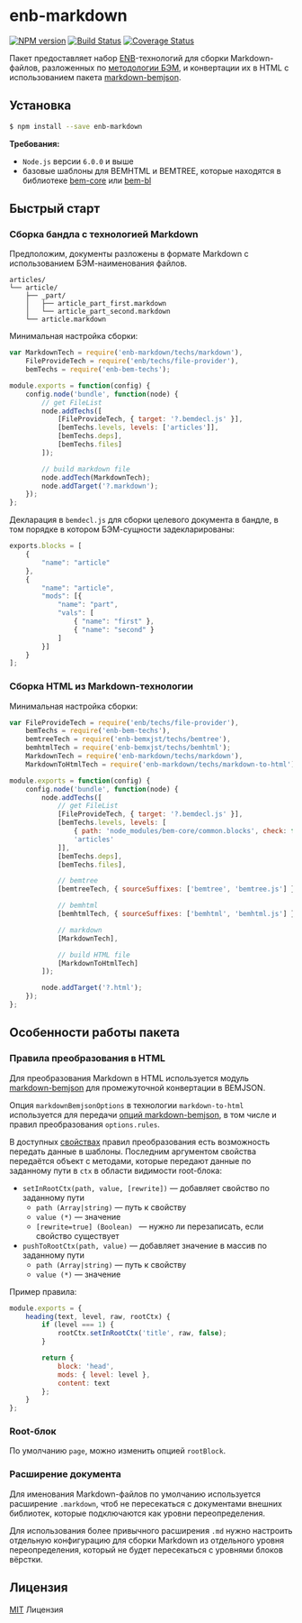# enb-markdown
[![NPM version](https://img.shields.io/npm/v/enb-markdown.svg?style=flat)](https://www.npmjs.com/package/enb-markdown)
[![Build Status](https://travis-ci.org/levonet/enb-markdown.svg?branch=master)](https://travis-ci.org/levonet/enb-markdown)
[![Coverage Status](https://coveralls.io/repos/github/levonet/enb-markdown/badge.svg?branch=master)](https://coveralls.io/github/levonet/enb-markdown?branch=master)

Пакет предоставляет набор [ENB](https://ru.bem.info/toolbox/enb/)-технологий
для сборки Markdown-файлов, разложенных по [методологии БЭМ](https://ru.bem.info/method/),
и конвертации их в HTML с использованием пакета [markdown-bemjson](https://github.com/bem-contrib/markdown-bemjson).

## Установка

```sh
$ npm install --save enb-markdown
```

**Требования:**

  - `Node.js` версии `6.0.0` и выше
  - базовые шаблоны для BEMHTML и BEMTREE, которые находятся в библиотеке [bem-core](https://ru.bem.info/libs/bem-core/) или [bem-bl](https://ru.bem.info/libs/bem-bl/)

## Быстрый старт

### Сборка бандла с технологией Markdown

Предположим, документы разложены в формате Markdown с использованием БЭМ-наименования файлов.

```
articles/
└── article/
    ├── _part/
    │   ├── article_part_first.markdown
    │   └── article_part_second.markdown
    └── article.markdown
```

Минимальная настройка сборки:

```js
var MarkdownTech = require('enb-markdown/techs/markdown'),
    FileProvideTech = require('enb/techs/file-provider'),
    bemTechs = require('enb-bem-techs');

module.exports = function(config) {
    config.node('bundle', function(node) {
        // get FileList
        node.addTechs([
            [FileProvideTech, { target: '?.bemdecl.js' }],
            [bemTechs.levels, levels: ['articles']],
            [bemTechs.deps],
            [bemTechs.files]
        ]);

        // build markdown file
        node.addTech(MarkdownTech);
        node.addTarget('?.markdown');
    });
};
```

Декларация в `bemdecl.js` для сборки целевого документа в бандле, в том порядке в котором БЭМ-сущности задекларированы:

```js
exports.blocks = [
    {
        "name": "article"
    },
    {
        "name": "article",
        "mods": [{
            "name": "part",
            "vals": [
                { "name": "first" },
                { "name": "second" }
            ]
        }]
    }
];
```

### Сборка HTML из Markdown-технологии

Минимальная настройка сборки:

```js
var FileProvideTech = require('enb/techs/file-provider'),
    bemTechs = require('enb-bem-techs'),
    bemtreeTech = require('enb-bemxjst/techs/bemtree'),
    bemhtmlTech = require('enb-bemxjst/techs/bemhtml');
    MarkdownTech = require('enb-markdown/techs/markdown'),
    MarkdownToHtmlTech = require('enb-markdown/techs/markdown-to-html');

module.exports = function(config) {
    config.node('bundle', function(node) {
        node.addTechs([
            // get FileList
            [FileProvideTech, { target: '?.bemdecl.js' }],
            [bemTechs.levels, levels: [
                { path: 'node_modules/bem-core/common.blocks', check: false },
                'articles'
            ]],
            [bemTechs.deps],
            [bemTechs.files],

            // bemtree
            [bemtreeTech, { sourceSuffixes: ['bemtree', 'bemtree.js'] }],

            // bemhtml
            [bemhtmlTech, { sourceSuffixes: ['bemhtml', 'bemhtml.js'] }],

            // markdown
            [MarkdownTech],

            // build HTML file
            [MarkdownToHtmlTech]
        ]);

        node.addTarget('?.html');
    });
};
```

## Особенности работы пакета

### Правила преобразования в HTML

Для преобразования Markdown в HTML используется модуль [markdown-bemjson](https://github.com/bem-contrib/markdown-bemjson) для промежуточной конвертации в BEMJSON.

Опция `markdownBemjsonOptions` в технологии `markdown-to-html` используется для передачи [опций markdown-bemjson](https://github.com/bem-contrib/markdown-bemjson#contructoroptions), в том числе и правил преобразования `options.rules`.

В доступных [свойствах](https://github.com/bem-contrib/markdown-bemjson#Доступные-свойства-для-правил) правил преобразования есть возможность передать данные в шаблоны. Последним аргументом свойства передаётся объект с методами, которые передают данные по заданному пути в `ctx` в области видимости root-блока:

  - `setInRootCtx(path, value, [rewrite])` — добавляет свойство по заданному пути
    - `path (Array|string)` — путь к свойству
    - `value (*)` — значение
    - `[rewrite=true] (Boolean) ` — нужно ли перезаписать, если свойство существует
  - `pushToRootCtx(path, value)` — добавляет значение в массив по заданному пути
    - `path (Array|string)` — путь к свойству
    - `value (*)` — значение

Пример правила:

```js
module.exports = {
    heading(text, level, raw, rootCtx) {
        if (level === 1) {
            rootCtx.setInRootCtx('title', raw, false);
        }

        return {
            block: 'head',
            mods: { level: level },
            content: text
        };
    }
};
```

### Root-блок

По умолчанию `page`, можно изменить опцией `rootBlock`.

### Расширение документа

Для именования Markdown-файлов по умолчанию используется расширение `.markdown`,
чтоб не пересекаться с документами внешних библиотек, которые подключаются как уровни переопределения.

Для использования более привычного расширения `.md` нужно настроить отдельную конфигурацию для сборки Markdown из отдельного уровня переопределения, который не будет пересекаться с уровнями блоков вёрстки.

<!-- TODO: Пример подключения сборки документов из отдельного уровня -->

## Лицензия

[MIT](http://en.wikipedia.org/wiki/MIT_License) Лицензия
